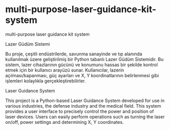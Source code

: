 # multi-purpose-laser-guidance-kit-system
multi-purpose laser guidance kit system

Lazer Güdüm Sistemi

Bu proje, çeşitli endüstrilerde, savunma sanayinde ve tıp alanında kullanılmak üzere geliştirilmiş bir Python tabanlı Lazer Güdüm Sistemidir. Bu sistem, lazer cihazlarının gücünü ve konumunu hassas bir şekilde kontrol etmek için bir kullanıcı arayüzü sunar. Kullanıcılar, lazerin açılması/kapanması, güç ayarları ve X, Y koordinatlarının belirlenmesi gibi işlemleri kolaylıkla gerçekleştirebilirler.

Laser Guidance System

This project is a Python-based Laser Guidance System developed for use in various industries, the defense industry and the medical field. This system provides a user interface to precisely control the power and position of laser devices. Users can easily perform operations such as turning the laser on/off, power settings and determining X, Y coordinates.

